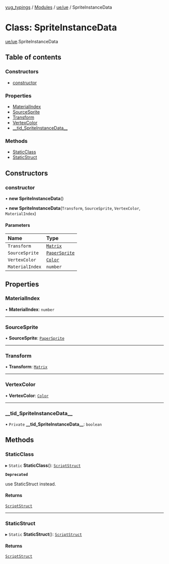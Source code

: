 [yug_typings](../README.md) / [Modules](../modules.md) / [ue/ue](../modules/ue_ue.md) / SpriteInstanceData

# Class: SpriteInstanceData

[ue/ue](../modules/ue_ue.md).SpriteInstanceData

## Table of contents

### Constructors

- [constructor](ue_ue.SpriteInstanceData.md#constructor)

### Properties

- [MaterialIndex](ue_ue.SpriteInstanceData.md#materialindex)
- [SourceSprite](ue_ue.SpriteInstanceData.md#sourcesprite)
- [Transform](ue_ue.SpriteInstanceData.md#transform)
- [VertexColor](ue_ue.SpriteInstanceData.md#vertexcolor)
- [\_\_tid\_SpriteInstanceData\_\_](ue_ue.SpriteInstanceData.md#__tid_spriteinstancedata__)

### Methods

- [StaticClass](ue_ue.SpriteInstanceData.md#staticclass)
- [StaticStruct](ue_ue.SpriteInstanceData.md#staticstruct)

## Constructors

### constructor

• **new SpriteInstanceData**()

• **new SpriteInstanceData**(`Transform`, `SourceSprite`, `VertexColor`, `MaterialIndex`)

#### Parameters

| Name | Type |
| :------ | :------ |
| `Transform` | [`Matrix`](ue_ue.Matrix.md) |
| `SourceSprite` | [`PaperSprite`](ue_ue.PaperSprite.md) |
| `VertexColor` | [`Color`](ue_ue_s.Color.md) |
| `MaterialIndex` | `number` |

## Properties

### MaterialIndex

• **MaterialIndex**: `number`

___

### SourceSprite

• **SourceSprite**: [`PaperSprite`](ue_ue.PaperSprite.md)

___

### Transform

• **Transform**: [`Matrix`](ue_ue.Matrix.md)

___

### VertexColor

• **VertexColor**: [`Color`](ue_ue_s.Color.md)

___

### \_\_tid\_SpriteInstanceData\_\_

• `Private` **\_\_tid\_SpriteInstanceData\_\_**: `boolean`

## Methods

### StaticClass

▸ `Static` **StaticClass**(): [`ScriptStruct`](ue_ue.ScriptStruct.md)

**`Deprecated`**

use StaticStruct instead.

#### Returns

[`ScriptStruct`](ue_ue.ScriptStruct.md)

___

### StaticStruct

▸ `Static` **StaticStruct**(): [`ScriptStruct`](ue_ue.ScriptStruct.md)

#### Returns

[`ScriptStruct`](ue_ue.ScriptStruct.md)
